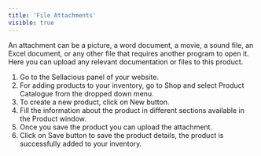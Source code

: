 ```yaml
---
title: 'File Attachments'
visible: true
---
```


An attachment can be a picture, a word document, a movie, a sound file, an Excel document, or any other file that requires another program to open it.
Here you can upload any relevant documentation or files to this product. 
1. Go to the Sellacious panel of your website.
2. For adding products to your inventory, go to Shop and select Product Catalogue from the dropped down menu.
3. To create a new product, click on New button.
4. Fill the information about the product in different sections available in the Product window.
5. Once you save the product you can upload the attachment.
6.  Click on Save button to save the product details, the product is successfully added to your inventory.
